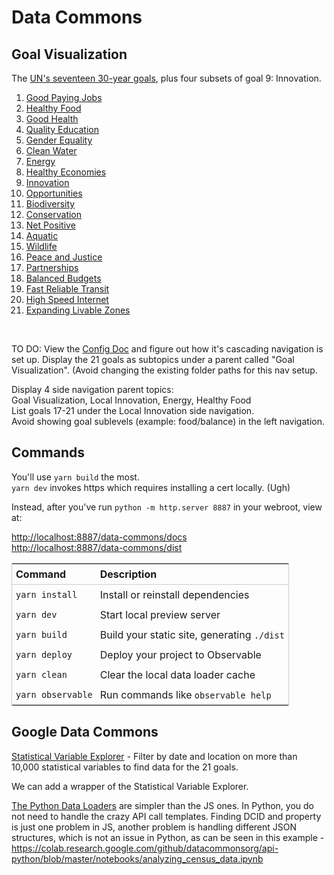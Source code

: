 # Data Commons

## Goal Visualization

The [UN's seventeen 30-year goals](/data-pipeline/international/), plus four subsets of goal 9: Innovation.

1. [Good Paying Jobs](jobs)
2. [Healthy Food](food)
3. [Good Health](health)
4. [Quality Education](education)
5. [Gender Equality](women)
6. [Clean Water](water)
7. [Energy](energy)
8. [Healthy Economies](economy)
9. [Innovation](innovation)
10. [Opportunities](opportunities)
11. [Biodiversity](biodiversity)
12. [Conservation](conservation)
13. [Net Positive](net)
14. [Aquatic](nemo)
15. [Wildlife](wildlife)
16. [Peace and Justice](peace)
17. [Partnerships](partners)
18. [Balanced Budgets](balanced)
19. [Fast Reliable Transit](transit)
20. [High Speed Internet](internet)
21. [Expanding Livable Zones](space)

<br>

TO DO: View the [Config Doc](https://observablehq.com/framework/config) and figure out how it's cascading navigation is set up. Display the 21 goals as subtopics under a parent called "Goal Visualization".  (Avoid changing the existing folder paths for this nav setup.

Display 4 side navigation parent topics:  
Goal Visualization, Local Innovation, Energy, Healthy Food  
List goals 17-21 under the Local Innovation side navigation.  
Avoid showing goal sublevels (example: food/balance) in the left navigation.
<br>

<style>
table {
    display: block;
    width: 100%;
    width: max-content;
    max-width: 100%;
    overflow: auto;
    border: 1px solid #ccc;
}
table th {
	text-align: left;
	font-size: 16px;
	padding: 6px;
	border-bottom: 1px solid #ccc;
}
table td {
	padding: 6px;
}
</style>

## Commands

You'll use `yarn build` the most.  
`yarn dev` invokes https which requires installing a cert locally. (Ugh)

Instead, after you've run `python -m http.server 8887` in your webroot, view at:

[http://localhost:8887/data-commons/docs](http://localhost:8887/data-commons/docs/)  
[http://localhost:8887/data-commons/dist](http://localhost:8887/data-commons/dist/)


| Command           | Description                                              |
| ----------------- | -------------------------------------------------------- |
| `yarn install`    | Install or reinstall dependencies                        |
| `yarn dev`        | Start local preview server                             |
| `yarn build`      | Build your static site, generating `./dist`              |
| `yarn deploy`     | Deploy your project to Observable                        |
| `yarn clean`      | Clear the local data loader cache                        |
| `yarn observable` | Run commands like `observable help`                      |


## Google Data Commons

[Statistical Variable Explorer](https://datacommons.org/tools/statvar) - Filter by date and location on more than 10,000 statistical variables to find data for the 21 goals.

We can add a wrapper of the Statistical Variable Explorer.

[The Python Data Loaders](https://docs.datacommons.org/tutorials/) are simpler than the JS ones. In Python, you do not need to handle the crazy API call templates. Finding DCID and property is just one problem in JS, another problem is handling different JSON structures, which is not an issue in Python, as can be seen in this example -
https://colab.research.google.com/github/datacommonsorg/api-python/blob/master/notebooks/analyzing_census_data.ipynb
